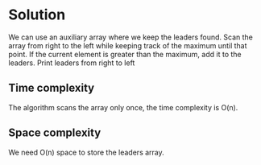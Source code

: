 # Solution
We can use an auxiliary array where we keep the leaders found.
Scan the array from right to  the left while keeping track of the maximum until that point. If the current element is greater than the maximum, add it to the leaders. Print leaders from right to left

## Time complexity
The algorithm scans the array only once, the time complexity is O(n).

## Space complexity
We need O(n) space to store the leaders array.